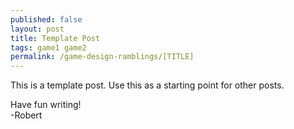 ```yaml
---
published: false
layout: post
title: Template Post
tags: game1 game2
permalink: /game-design-ramblings/[TITLE]
---
```


This is a template post. Use this as a starting point for other posts.

Have fun writing!  
-Robert
